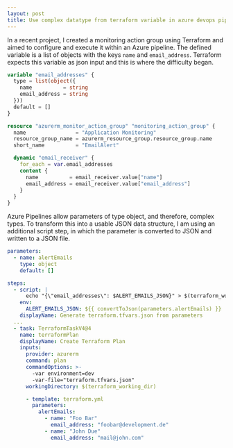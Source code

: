 ```yaml
---
layout: post
title: Use complex datatype from terraform variable in azure devops pipeline
---
```


In a recent project, I created a monitoring action group using Terraform and aimed to configure and execute it within an Azure pipeline. The defined variable is a list of objects with the keys `name` and `email_address`. Terraform expects this variable as json input and this is where the difficulty began.

```terraform
variable "email_addresses" {
  type = list(object({
    name          = string
    email_address = string
  }))
  default = []
}

resource "azurerm_monitor_action_group" "monitoring_action_group" {
  name                = "Application Monitoring"
  resource_group_name = azurerm_resource_group.resource_group.name
  short_name          = "EmailAlert"

  dynamic "email_receiver" {
    for_each = var.email_addresses
    content {
      name          = email_receiver.value["name"]
      email_address = email_receiver.value["email_address"]
    }
  }
}
```

Azure Pipelines allow parameters of type object, and therefore, complex types. To transform this into a usable JSON data structure, I am using an additional script step, in which the parameter is converted to JSON and written to a JSON file.

```yml
parameters:
  - name: alertEmails
    type: object
    default: []

steps:
  - script: |
      echo "{\"email_addresses\": $ALERT_EMAILS_JSON}" > $(terraform_working_dir)/terraform.tfvars.json
    env:
      ALERT_EMAILS_JSON: ${{ convertToJson(parameters.alertEmails) }}
    displayName: Generate terraform.tfvars.json from parameters
  ...
  - task: TerraformTaskV4@4
    name: terraformPlan
    displayName: Create Terraform Plan
    inputs:
      provider: azurerm
      command: plan
      commandOptions: >-
        -var environment=dev
        -var-file="terraform.tfvars.json"
      workingDirectory: $(terraform_working_dir)
```

```yml
      - template: terraform.yml
        parameters:
          alertEmails:
            - name: "Foo Bar"
              email_address: "foobar@development.de"
            - name: "John Due"
              email_address: "mail@john.com"
```
